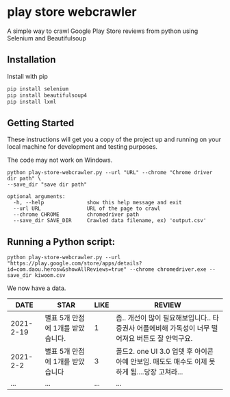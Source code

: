 # play store webcrawler

A simple way to crawl Google Play Store reviews from python using Selenium and Beautifulsoup

## Installation

Install with pip

```d 
pip install selenium
pip install beautifulsoup4
pip install lxml
```



## Getting Started

These instructions will get you a copy of the project up and running on your local machine for development and testing purposes.

The code may not work on Windows.

```
python play-store-webcrawler.py --url "URL" --chrome "Chrome driver dir path" \
--save_dir "save dir path"
```

```
optional arguments:
  -h, --help           	  show this help message and exit
  --url URL            	  URL of the page to crawl
  --chrome CHROME         chromedriver path
  --save_dir SAVE_DIR  	  Crawled data filename, ex) 'output.csv'
```

## Running a Python script:
```
python play-store-webcrawler.py --url "https://play.google.com/store/apps/details?id=com.daou.herosw&showAllReviews=true" --chrome chromedriver.exe --save_dir kiwoom.csv
```
We now have a data.

| DATE      | STAR                              | LIKE | REVIEW                                                       |
| --------- | --------------------------------- | ---- | ------------------------------------------------------------ |
| 2021-2-19 | 별표 5개 만점에 1개를 받았습니다. | 1    | 좀.. 개선이 많이 필요해보입니다.. 타 증권사 어플에비해 가독성이 너무 떨어져요 버튼도 잘 안먹구요. |
| 2021-2-2  | 별표 5개 만점에 1개를 받았습니다  | 3    | 폴드2. one UI 3.0 업뎃 후 아이콘 아예 안보임. 매도도 매수도 이제 못하게 됨....당장 고쳐라... |
| ...       | ...                               | ...  | ...                                                          |


